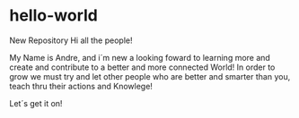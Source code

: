 # hello-world
New Repository
Hi all the people!

My Name is Andre, and i´m new a looking foward to learning more and create and contribute to a better and more connected World!
In order to grow we must try and let other people who are better and smarter than you,  teach thru their actions and Knowlege!

Let´s get it on! 

